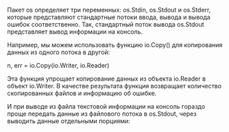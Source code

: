 Пакет os определяет три переменных: os.Stdin, os.Stdout и os.Stderr, которые представляют стандартные потоки ввода, вывода и вывода ошибок соответственно. 
Так, стандартный поток вывода os.Stdout представляет вывод информации на консоль.

Например, мы можем использовать функцию io.Copy() для копирования данных из одного потока в другой:


n, err = io.Copy(io.Writer, io.Reader)

Эта функция упрощает копирование данных из объекта io.Reader в объект io.Writer. В качестве результата функция возвращает количество скопированных файлов и информацию об ошибке.

И при выводе из файла текстовой информации на консоль гораздо проще передать данные из файлового потока в os.Stdout, через выводить данные отдельными порциями:
